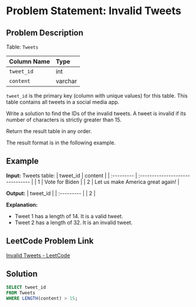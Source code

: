 # Problem Statement: Invalid Tweets

## Problem Description

Table: `Tweets`

| Column Name | Type    |
| :---------- | :------ |
| `tweet_id`  | int     |
| `content`   | varchar |

`tweet_id` is the primary key (column with unique values) for this table.
This table contains all tweets in a social media app.

Write a solution to find the IDs of the invalid tweets.
A tweet is invalid if its number of characters is strictly greater than 15.

Return the result table in any order.

The result format is in the following example.

## Example

**Input:**
Tweets table:
| tweet_id | content                          |
| :--------- | :------------------------------- |
| 1          | Vote for Biden                   |
| 2          | Let us make America great again! |

**Output:**
| tweet_id |
| :--------- |
| 2          |

**Explanation:**
- Tweet 1 has a length of 14. It is a valid tweet.
- Tweet 2 has a length of 32. It is an invalid tweet.

## LeetCode Problem Link

[Invalid Tweets - LeetCode](https://leetcode.com/problems/invalid-tweets/)

## Solution
```sql
SELECT tweet_id
FROM Tweets
WHERE LENGTH(content) > 15;
